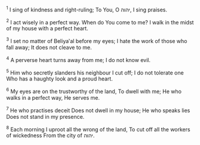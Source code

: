 <sup>1</sup> I sing of kindness and right-ruling; To You, O יהוה, I sing praises.

<sup>2</sup> I act wisely in a perfect way. When do You come to me? I walk in the midst of my house with a perfect heart.

<sup>3</sup> I set no matter of Beliya‛al before my eyes; I hate the work of those who fall away; It does not cleave to me.

<sup>4</sup> A perverse heart turns away from me; I do not know evil.

<sup>5</sup> Him who secretly slanders his neighbour I cut off; I do not tolerate one Who has a haughty look and a proud heart.

<sup>6</sup> My eyes are on the trustworthy of the land, To dwell with me; He who walks in a perfect way, He serves me.

<sup>7</sup> He who practises deceit Does not dwell in my house; He who speaks lies Does not stand in my presence.

<sup>8</sup> Each morning I uproot all the wrong of the land, To cut off all the workers of wickedness From the city of יהוה.

